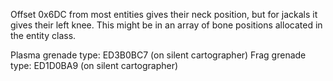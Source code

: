 Offset 0x6DC from most entities gives their neck position, but for jackals it gives their left knee.
This might be in an array of bone positions allocated in the entity class.

Plasma grenade type: ED3B0BC7 (on silent cartographer)
Frag grenade type: ED1D0BA9 (on silent cartographer)